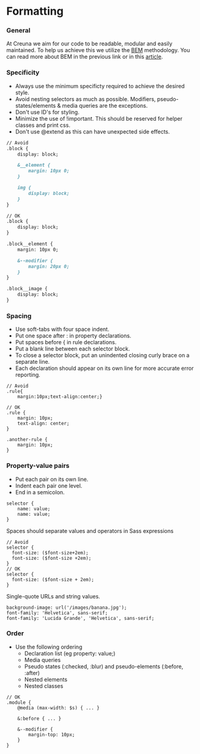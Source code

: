 # Formatting

### General

At Creuna we aim for our code to be readable, modular and easily maintained. To help us achieve this we utilize the [BEM](https://en.bem.info/methodology/) methodology. You can read more about BEM in the previous link or in this [article](https://csswizardry.com/2013/01/mindbemding-getting-your-head-round-bem-syntax/).

### Specificity

* Always use the minimum specificty required to achieve the desired style. 
* Avoid nesting selectors as much as possible. Modifiers, pseudo-states/elements & media queries are the exceptions.
* Don't use ID's for styling.
* Minimize the use of !important. This should be reserved for helper classes and print css.
* Don't use @extend as this can have unexpected side effects.
```md
// Avoid
.block {
    display: block;

    &__element {
        margin: 10px 0;
    }

    img {
        display: block;
    }
}

// OK
.block {
    display: block;
}

.block__element {
    margin: 10px 0;

    &--modifier {
        margin: 20px 0;
    }
}

.block__image {
    display: block;
}
```

### Spacing

* Use soft-tabs with four space indent.
* Put one space after : in property declarations.
* Put spaces before { in rule declarations.
* Put a blank line between each selector block.
* To close a selector block, put an unindented closing curly brace on a separate line.
* Each declaration should appear on its own line for more accurate error reporting.
```
// Avoid
.rule{
    margin:10px;text-align:center;}
    
// OK
.rule {
    margin: 10px;
    text-align: center;
}

.another-rule {
    margin: 10px;
}
```

### Property-value pairs

* Put each pair on its own line.
* Indent each pair one level.
* End in a semicolon.
```
selector {
    name: value;
    name: value;
}
```
Spaces should separate values and operators in Sass expressions
```
// Avoid
selector {
  font-size: ($font-size+2em);
  font-size: ($font-size +2em);
}
// OK
selector {
  font-size: ($font-size + 2em);
}
```
Single-quote URLs and string values.
```
background-image: url('/images/banana.jpg');
font-family: 'Helvetica', sans-serif;
font-family: 'Lucida Grande', 'Helvetica', sans-serif;
```

### Order

* Use the following ordering
    * Declaration list (eg property: value;)
    * Media queries
    * Pseudo states (:checked, :blur) and pseudo-elements (:before, :after)
    * Nested elements
    * Nested classes
```
// OK
.module {
    @media (max-width: $s) { ... }

    &:before { ... }

    &--modifier {
        margin-top: 10px;
    }
}
```
